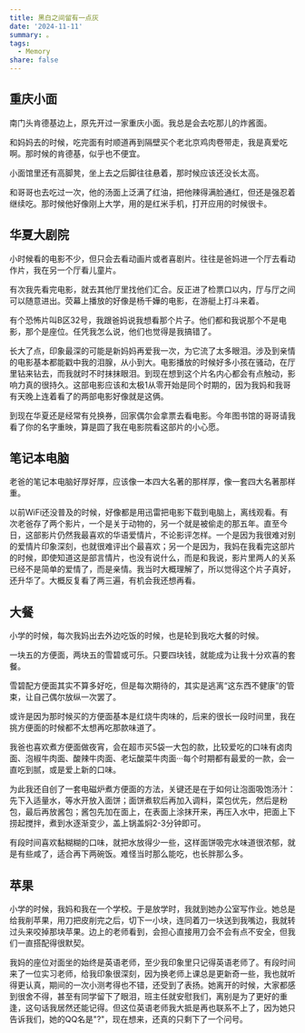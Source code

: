 ```yaml
---
title: 黑白之间留有一点灰
date: '2024-11-11'
summary: 。
tags:
  - Memory
share: false
---
```


## 重庆小面

南门头肯德基边上，原先开过一家重庆小面。我总是会去吃那儿的炸酱面。

和妈妈去的时候，吃完面有时顺道再到隔壁买个老北京鸡肉卷带走，我是真爱吃啊。那时候的肯德基，似乎也不便宜。

小面馆里还有高脚凳，坐上去之后脚往往悬着，那时候应该还没长太高。

和哥哥也去吃过一次，他的汤面上泛满了红油，把他辣得满脸通红，但还是强忍着继续吃。那时候他好像刚上大学，用的是红米手机，打开应用的时候很卡。

## 华夏大剧院

小时候看的电影不少，但只会去看动画片或者喜剧片。往往是爸妈进一个厅去看动作片，我在另一个厅看儿童片。

有次我先看完电影，就去其他厅里找他们汇合。反正进了检票口以内，厅与厅之间可以随意进出。荧幕上播放的好像是杨千嬅的电影，在游艇上打斗来着。

有个恐怖片叫B区32号，我跟爸妈说我想看那个片子。他们都和我说那个不是电影，那个是座位。任凭我怎么说，他们也觉得是我搞错了。

长大了点，印象最深的可能是新妈妈再爱我一次，为它流了太多眼泪。涉及到亲情的电影基本都能戳中我的泪腺，从小到大。电影播放的时候好多小孩在骚动，在厅里钻来钻去，而我就时不时抹抹眼泪。到现在想到这个片名内心都会有点触动，影响力真的很持久。这部电影应该和太极1从零开始是同个时期的，因为我妈和我哥有天晚上连着看了的两部电影好像就是这俩。

到现在华夏还是经常有兑换券，回家偶尔会拿票去看电影。今年图书馆的哥哥请我看了你的名字重映，算是圆了我在电影院看这部片的小心愿。

## 笔记本电脑

老爸的笔记本电脑好厚好厚，应该像一本四大名著的那样厚，像一套四大名著那样重。

以前WiFi还没普及的时候，好像都是用迅雷把电影下载到电脑上，离线观看。有次老爸存了两个影片，一个是关于动物的，另一个就是被偷走的那五年。直至今日，这部影片仍然我最喜欢的华语爱情片，不论影评怎样。一个是因为我很难对别的爱情片印象深刻，也就很难评出个最喜欢；另一个是因为，我妈在我看完这部片的时候，即使知道这是部言情片，也没有说什么，而是和我说，影片里两人的关系已经不是简单的爱情了，而是亲情。我当时大概理解了，所以觉得这个片子真好，还升华了。大概反复看了两三遍，有机会我还想再看。

## 大餐

小学的时候，每次我妈出去外边吃饭的时候，也是轮到我吃大餐的时候。

一块五的方便面，两块五的雪碧或可乐。只要四块钱，就能成为让我十分欢喜的套餐。

雪碧配方便面其实不算多好吃，但是每次期待的，其实是逃离“这东西不健康”的管束，让自己偶尔放纵一次罢了。

或许是因为那时候买的方便面基本是红烧牛肉味的，后来的很长一段时间里，我在挑方便面的时候都不太想再吃那款味道了。

我爸也喜欢煮方便面做夜宵，会在超市买5袋一大包的款，比较爱吃的口味有卤肉面、泡椒牛肉面、酸辣牛肉面、老坛酸菜牛肉面···每个时期都有最爱的一款，会一直吃到腻，或是爱上新的口味。

为此我还自创了一套电磁炉煮方便面的方法，关键还是在于如何让泡面吸饱汤汁：先下入适量水，等水开放入面饼；面饼煮软后再加入调料，菜包优先，然后是粉包，最后再放酱包；酱包先加在面上，在表面上涂抹开来，再压入水中，把面上下捞起搅拌，煮到水逐渐变少，盖上锅盖焖2-3分钟即可。

有段时间喜欢黏糊糊的口味，就把水放得少一些，这样面饼吸完水味道很浓郁，就是有些咸了，适合再下两碗饭。难怪当时那么能吃，也长胖那么多。

## 苹果

小学的时候，我妈和我在一个学校。于是放学时，我就到她办公室写作业。她总是给我削苹果，用刀把皮削完之后，切下一小块，连同着刀一块送到我嘴边，我就转过头来咬掉那块苹果。边上的老师看到，会担心直接用刀会不会有点不安全，但我们一直搭配得很默契。

我妈的座位对面坐的始终是英语老师，至少我印象里只记得英语老师了。有段时间来了一位实习老师，给我印象很深刻，因为换老师上课总是更新奇一些，我也就听得更认真，期间的一次小测考得也不错，还受到了表扬。她离开的时候，大家都感到很舍不得，甚至有同学留下了眼泪，班主任就安慰我们，离别是为了更好的重逢，这句话我居然还能记得。但这位英语老师我大抵是再也联系不上了，因为她只告诉我们，她的QQ名是"?"，现在想来，还真的只剩下了一个问号。
